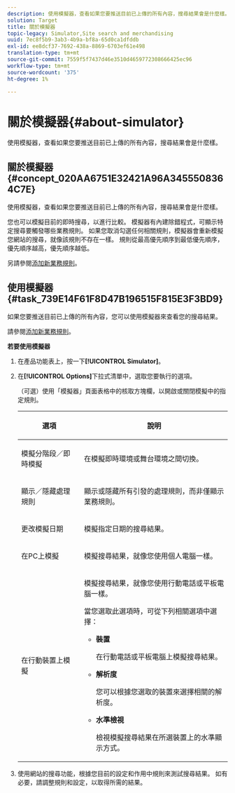 ```yaml
---
description: 使用模擬器，查看如果您要推送目前已上傳的所有內容，搜尋結果會是什麼樣。
solution: Target
title: 關於模擬器
topic-legacy: Simulator,Site search and merchandising
uuid: 7ec8f5b9-3ab3-4b9a-bf8a-65d0ca1dfddb
exl-id: ee8dcf37-7692-438a-8869-6703ef61e498
translation-type: tm+mt
source-git-commit: 7559f5f7437d46e3510d4659772308666425ec96
workflow-type: tm+mt
source-wordcount: '375'
ht-degree: 1%

---
```


# 關於模擬器{#about-simulator}

使用模擬器，查看如果您要推送目前已上傳的所有內容，搜尋結果會是什麼樣。

## 關於模擬器{#concept_020AA6751E32421A96A3455508364C7E}

使用模擬器，查看如果您要推送目前已上傳的所有內容，搜尋結果會是什麼樣。

您也可以模擬目前的即時搜尋，以進行比較。 模擬器有內建除錯程式，可顯示特定搜尋要觸發哪些業務規則。 如果您取消勾選任何相關規則，模擬器會重新模擬您網站的搜尋，就像該規則不存在一樣。 規則從最高優先順序到最低優先順序，優先順序越高，優先順序越低。

另請參閱[添加新業務規則](c-about-rules-menu/c-about-business-rules.md#task_BD3B31ED48BB4B1B8F1DCD3BFA2528E7)。

## 使用模擬器{#task_739E14F61F8D47B196515F815E3F3BD9}

如果您要推送目前已上傳的所有內容，您可以使用模擬器來查看您的搜尋結果。

請參閱[添加新業務規則](c-about-rules-menu/c-about-business-rules.md#task_BD3B31ED48BB4B1B8F1DCD3BFA2528E7)。

**若要使用模擬器**

1. 在產品功能表上，按一下&#x200B;**[!UICONTROL Simulator]**。
1. 在&#x200B;**[!UICONTROL Options]**&#x200B;下拉式清單中，選取您要執行的選項。

   <!-- 
   
   r_simulator_page_options.xml
   
   -->

   （可選）使用「模擬器」頁面表格中的核取方塊欄，以開啟或關閉模擬中的指定規則。

   <table> 
    <thead> 
      <tr> 
      <th colname="col1" class="entry"> <p>選項 </p> </th> 
      <th colname="col2" class="entry"> <p>說明 </p> </th> 
      </tr> 
    </thead>
    <tbody> 
      <tr> 
      <td colname="col1"> <p><span class="uicontrol">模擬分階段／即時模擬</span> </p> </td> 
      <td colname="col2"> <p>在模擬即時環境或舞台環境之間切換。 </p> </td> 
      </tr> 
      <tr> 
      <td colname="col1"> <p><span class="uicontrol">顯示／隱藏處理規則</span> </p> </td> 
      <td colname="col2"> <p>顯示或隱藏所有引發的處理規則，而非僅顯示業務規則。 </p> </td> 
      </tr> 
      <tr> 
      <td colname="col1"> <p><span class="uicontrol">更改模擬日期</span> </p> </td> 
      <td colname="col2"> <p>模擬指定日期的搜尋結果。 </p> </td> 
      </tr> 
      <tr> 
      <td colname="col1"> <p><span class="uicontrol">在PC上模擬</span> </p> </td> 
      <td colname="col2"> <p>模擬搜尋結果，就像您使用個人電腦一樣。 </p> </td> 
      </tr> 
      <tr> 
      <td colname="col1"> <p><span class="uicontrol">在行動裝置上模擬</span> </p> </td> 
      <td colname="col2"> <p>模擬搜尋結果，就像您使用行動電話或平板電腦一樣。 </p> <p>當您選取此選項時，可從下列相關選項中選擇： </p> 
        <ul id="ul_2A9901418212486A8EE67A78CB99CBE4"> 
        <li id="li_B210E954DF0D44C397718112C72C2103"> <b><span class="uicontrol">裝置</span></b> <p>在行動電話或平板電腦上模擬搜尋結果。 </p> </li> 
        <li id="li_90B64EAA0B57446A90CE22172E703594"> <b><span class="uicontrol">解析度</span></b> <p>您可以根據您選取的裝置來選擇相關的解析度。 </p> </li> 
        <li id="li_042AF9FA3FA846EDB48F7296DB361515"> <b><span class="uicontrol">水準檢視</span></b> <p>檢視模擬搜尋結果在所選裝置上的水準顯示方式。 </p> </li> 
        </ul> </td> 
      </tr> 
    </tbody> 
    </table>

1. 使用網站的搜尋功能，根據您目前的設定和作用中規則來測試搜尋結果。 如有必要，請調整規則和設定，以取得所需的結果。
